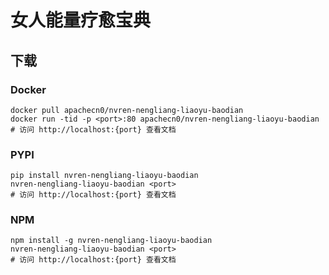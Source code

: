 # 女人能量疗愈宝典

## 下载

### Docker

```
docker pull apachecn0/nvren-nengliang-liaoyu-baodian
docker run -tid -p <port>:80 apachecn0/nvren-nengliang-liaoyu-baodian
# 访问 http://localhost:{port} 查看文档
```

### PYPI

```
pip install nvren-nengliang-liaoyu-baodian
nvren-nengliang-liaoyu-baodian <port>
# 访问 http://localhost:{port} 查看文档
```

### NPM

```
npm install -g nvren-nengliang-liaoyu-baodian
nvren-nengliang-liaoyu-baodian <port>
# 访问 http://localhost:{port} 查看文档
```